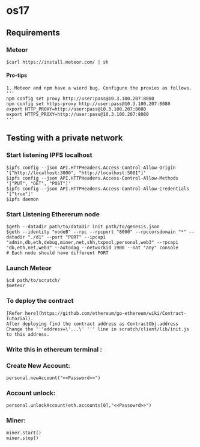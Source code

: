 # os17

## Requirements ##
### Meteor ###
    $curl https://install.meteor.com/ | sh
#### Pro-tips ####
	1. Meteor and npm have a wierd bug. Configure the proxies as follows. 
	'''
	npm config set proxy http://user:pass@10.3.100.207:8080  
	npm config set https-proxy http://user:pass@10.3.100.207:8080  
	export HTTP_PROXY=http://user:pass@10.3.100.207:8080  
	export HTTPS_PROXY=http://user:pass@10.3.100.207:8080  
	'''
    
## Testing with a private network ## 

### Start listening IPFS localhost ####
    $ipfs config --json API.HTTPHeaders.Access-Control-Allow-Origin '["http://localhost:3000", "http://localhost:5001"]'
    $ipfs config --json API.HTTPHeaders.Access-Control-Allow-Methods '["PUT", "GET", "POST"]'
    $ipfs config --json API.HTTPHeaders.Access-Control-Allow-Credentials '["true"]'
    $ipfs daemon
### Start Listening Ethererum node ###  
    $geth --datadir path/to/dataDir init path/to/genesis.json
    $geth --identity "nodeB" --rpc --rpcport "8000" --rpccorsdomain "*" --datadir "./d1" --port "PORT" --ipcapi "admin,db,eth,debug,miner,net,shh,txpool,personal,web3" --rpcapi "db,eth,net,web3" --autodag --networkid 1900 --nat "any" console
    # Each node should have different PORT 
### Launch Meteor ###  
    $cd path/to/scratch/
    $meteor

### To deploy the contract ####
    [Refer here](https://github.com/ethereum/go-ethereum/wiki/Contract-Tutorial). 
    After deploying find the contract address as ContractObj.address
    Change the '''address=\'...\' ''' line in scratch/client/lib/init.js to this address.

### Write this in ethereum terminal :
### Create New Account:
	personal.newAccount("<<Password>>")

### Account unlock:
	personal.unlockAccount(eth.accounts[0],"<<Passowrd>>")

### Miner:
	miner.start()
	miner.stop()
    

